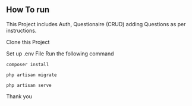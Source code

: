 

## How To run 

This Project includes Auth, Questionaire (CRUD) adding Questions as per instructions.

Clone this Project 

Set up .env File
Run the following command

```
composer install
```

```
php artisan migrate

```
```
php artisan serve
```

Thank you